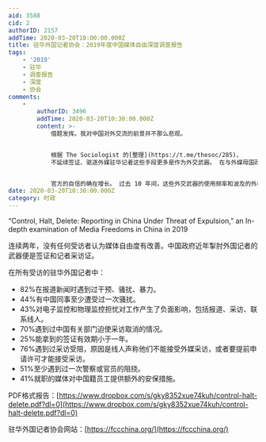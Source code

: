 ```yaml
---
aid: 3588
cid: 2
authorID: 2157
addTime: 2020-03-20T10:00:00.000Z
title: 驻华外国记者协会：2019年度中国媒体自由深度调查报告
tags:
    - '2019'
    - 驻华
    - 调查报告
    - 深度
    - 协会
comments:
    -
        authorID: 3496
        addTime: 2020-03-20T10:30:00.000Z
        content: >-
            借题发挥。我对中国对外交流的前景并不那么悲观。


            根据 The Sociologist 的[整理](https://t.me/thesoc/285)，
            不延续签证、驱逐外媒驻华记者这些手段更多是作为外交武器。 在与外媒母国政府的关系改善后，就可以恢复正常状态。


            官方的自信的确在增长。 过去 10 年间，这些外交武器的使用频率和波及的外媒记者人数都是前所未有的。
date: 2020-03-20T10:30:00.000Z
category: 时政
---
```


“Control, Halt, Delete: Reporting in China Under Threat of Expulsion,” an In-depth examination of Media Freedoms in China in 2019

连续两年，没有任何受访者认为媒体自由度有改善。中国政府近年掣肘外国记者的武器便是签证和记者采访证。

在所有受访的驻华外国记者中：

*   82%在报道新闻时遇到过干预、骚扰、暴力。
*   44%有中国同事至少遭受过一次骚扰。
*   43%对电子监控和物理监控担忧对工作产生了负面影响，包括报道、采访、联系线人。
*   70%遇到过中国有关部门迫使采访取消的情况。
*   25%能拿到的签证有效期小于一年。
*   76%遇到过采访受阻，原因是线人声称他们不能接受外媒采访，或者要提前申请许可才能接受采访。
*   51%至少遇到过一次警察或官员的阻挠。
*   41%就职的媒体对中国籍员工提供额外的安保措施。

PDF格式报告：[https://www.dropbox.com/s/gky8352xue74kuh/control-halt-delete.pdf?dl=0](https://www.dropbox.com/s/gky8352xue74kuh/control-halt-delete.pdf?dl=0)

驻华外国记者协会网站：[https://fccchina.org/](https://fccchina.org/)
